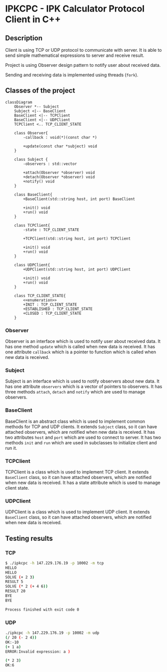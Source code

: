 # IPKCPC - IPK Calculator Protocol Client in C++

## Description

Client is using TCP or UDP protocol to communicate with server. It is able to send simple mathematical expressions to
server and receive result.

Project is using Observer design pattern to notify user about received data.

Sending and receiving data is implemented using threads (`fork`).

## Classes of the project

```mermaid
classDiagram
    Observer *-- Subject
    Subject <|-- BaseClient
    BaseClient <|-- TCPClient
    BaseClient <|-- UDPClient
    TCPClient <.. TCP_CLIENT_STATE
    
    class Observer{
        -callback : void(*)(const char *)
        
        +update(const char *subject) void
    }
    
    class Subject {
        -observers : std::vector
        
        +attach(Observer *observer) void
        +detach(Observer *observer) void
        +notify() void
    }
    
    class BaseClient{
        +BaseClient(std::string host, int port) BaseClient
        
        +init() void
        +run() void
    }
    
    class TCPClient{
        -state : TCP_CLIENT_STATE
    
        +TCPClient(std::string host, int port) TCPClient
        
        +init() void
        +run() void
    }
    
    class UDPClient{
        +UDPClient(std::string host, int port) UDPClient
        
        +init() void
        +run() void
    }
    
    class TCP_CLIENT_STATE{
        <<enumeration>>
        +INIT : TCP_CLIENT_STATE
        +ESTABLISHED : TCP_CLIENT_STATE
        +CLOSED : TCP_CLIENT_STATE
    }
```

### Observer

Observer is an interface which is used to notify user about received data.
It has one method `update` which is called when new data is received.
It has one attribute `callback` which is a pointer to function which is called when new data is received.

### Subject

Subject is an interface which is used to notify observers about new data.
It has one attribute `observers` which is a vector of pointers to observers.
It has three methods `attach`, `detach` and `notify` which are used to manage observers.

### BaseClient

BaseClient is an abstract class which is used to implement common methods for TCP and UDP clients.
It extends `Subject` class, so it can have attached observers, which are notified when new data is received.
It has two attributes `host` and `port` which are used to connect to server.
It has two methods `init` and `run` which are used in subclasses to initialize client and run it.

### TCPClient

TCPClient is a class which is used to implement TCP client.
It extends `BaseClient` class, so it can have attached observers, which are notified when new data is received.
It has a state attribute which is used to manage client state.

### UDPClient

UDPClient is a class which is used to implement UDP client.
It extends `BaseClient` class, so it can have attached observers, which are notified when new data is received.

## Testing results

### TCP

```bash
$ ./ipkcpc -h 147.229.176.19 -p 10002 -m tcp
HELLO
HELLO
SOLVE (+ 2 3)
RESULT 5
SOLVE (* 2 (+ 4 6))
RESULT 20
BYE
BYE

Process finished with exit code 0
```

### UDP

```bash
./ipkcpc -h 147.229.176.19 -p 10002 -m udp
(/ 20 (- 2 4))
OK:-10
(+ 1 a)
ERROR:Invalid expression: a )

(* 2 3)
OK:6
```
